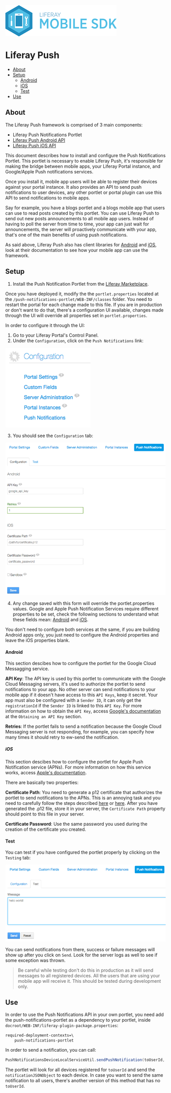 ![Liferay Mobile SDK logo](../../logo.png)

# Liferay Push

* [About](#about)
* [Setup](#setup)
	* [Android](#android)
	* [iOS](#ios)
	* [Test](#test)
* [Use](#use)

## About

The Liferay Push framework is comprised of 3 main components:

* Liferay Push Notifications Portlet
* [Liferay Push Android API](android/README.md)
* [Liferay Push iOS API](ios/README.md)

This document describes how to install and configure the Push Notifications Portlet. This portlet is necessary to enable Liferay Push, it's responsible for making the bridge between mobile apps, your Liferay Portal instance, and Google/Apple Push notifications services.

Once you install it, mobile app users will be able to register their devices against your portal instance. It also provides an API to send push notifications to user devices, any other portlet or portal plugin can use this API to send notifications to mobile apps.

Say for example, you have a blogs portlet and a blogs mobile app that users can use to read posts created by this portlet. You can use Liferay Push to send out new posts announcements to all mobile app users. Instead of having to poll the server from time to time, your app can just wait for announcements, the server will proactively communicate with your app, that's one of the main benefits of using push notifications.

As said above, Liferay Push also has client libraries for [Android](android/README.md) and [iOS](ios/README.md), look at their documentation to see how your mobile app can use the framework.

## Setup

1. Install the Push Notification Portlet from the [Liferay Marketplace](link-to-markeplace).

Once you have deployed it, modify the the `portlet.properties` located at the `/push-notifications-portlet/WEB-INF/classes` folder. You need to restart the portal for each change made to this file. If you are in production or don't want to do that, there's a configuration UI available, changes made through the UI will override all properties set in `portlet.properties`.

In order to configure it through the UI:

1. Go to your Liferay Portal's Control Panel.
2. Under the `Configuration`, click on the `Push Notifications` link:

![Control Panel link](./images/controlpanel.png)

3. You should see the `Configuration` tab:

![Configuration tab](./images/configuration.png)

4. Any change saved with this form will override the portlet.properties values. Google and Apple Push Notification Services require different properties to be set, check the following sections to understand what these fields mean: [Android](#android) and [iOS](#ios).

You don't need to configure both services at the same, if you are building Android apps only, you just need to configure the Android properties and leave the iOS properties blank.

#### Android

This section descibes how to configure the portlet for the Google Cloud Messagging service.
 
**API Key**: The API key is used by this portlet to communicate with the Google Cloud Messaging servers, it's used to authorize the portlet to send notifications to your app. No other server can send notifications to your mobile app if it doesn't have access to this `API Keys`, keep it secret. Your app must also be configured with a `Sender ID`, it can only get the `registrationId` if the `Sender ID` is linked to this `API Key`. For more information on how to obtain the `API Key`, access [Google's documentation](https://developer.android.com/google/gcm/gs.html) at the `Obtaining an API Key` section.


**Retries**: If the portlet fails to send a notification because the Google Cloud Messaging server is not responding, for example, you can specify how many times it should retry to ew-send the notification.

##### iOS

This section descibes how to configure the portlet for Apple Push Notification service (APNs). For more information on how this service works, access [Apple's documentation](https://developer.apple.com/library/ios/documentation/NetworkingInternet/Conceptual/RemoteNotificationsPG/Chapters/ApplePushService.html).

There are basically two properties:

**Certificate Path**: You need to generate a p12 certificate that authorizes the portlet to send notifications to the APNs. This is an annoying task and you need to carefully follow the steps described [here](https://parse.com/tutorials/ios-push-notifications) or [here](http://www.raywenderlich.com/32960/apple-push-notification-services-in-ios-6-tutorial-part-1). After you have generated the .p12 file, store it in your server, the `Certificate Path` property should point to this file in your server.

**Certificate Password**: Use the same password you used during the creation of the certificate you created.

#### Test

You can test if you have configured the portlet properly by clicking on the `Testing` tab:

![Testing tab](./images/testing.png)

You can send notifications from there, success or failure messages will show up after you click on `Send`. Look for the server logs as well to see if some exception was thrown.

> Be careful while testing don't do this in production as it will send messages to all registered devices. All the users that are using your mobile app will receive it. This should be tested during development only.

## Use

In order to use the Push Notifications API in your own portlet, you need add the push-notifications-portlet as a dependency to your portlet, inside `docroot/WEB-INF/liferay-plugin-package.properties`:

```
required-deployment-contexts=\
	push-notifications-portlet
```

In order to send a notification, you can call:

```java
PushNotificationsDeviceLocalServiceUtil.sendPushNotification(toUserId, notificationJSONObject);
```

The portlet will look for all devices registered for `toUserId` and send the `notificationJSONObject` to each device. In case you want to send the same notification to all users, there's another version of this method that has no `toUserId`.


